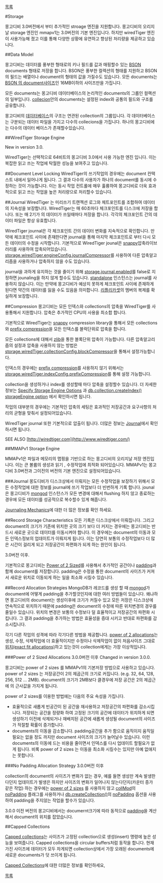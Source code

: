 [목록](https://github.com/yuby/mongodb-ko)


#Storage

몽고디비 3.0버전에서 부터 추가적인 stroage 엔진을 지원합니다. 몽고디비의 오리지날 storage 엔진인  mmapv1는 3.0버전의 기본 엔진입니다. 하지만 wiredTiger  엔진이 사용가능해 졌고 이를 통해 다양한 상황에 유연하고 향상된 처리량을 제공하고 있습니다.

##Data Model

몽고디비는 데이터를 풍부한 형태로의 키나 필드를 값과 매핑할수 있는  [BSON](http://docs.mongodb.org/manual/reference/glossary/#term-bson) documents 형태로 저장을 합니다. BSON은 풍부한  컬렉션의 형태를 지원하고 BSON의 필드는 배열이나 document의 형태의 값을 가질수도 있습니다. 모든 documents는  [BSON 의 document사이즈](http://docs.mongodb.org/manual/reference/limits/#BSON-Document-Size)인 16MB이하의 사이즈만을 가집니다.

모든 documents는 몽고디비 데이터베이스의  논리적인 documents의 그룹인 컬랙션의 일부입니다. [collecion](http://docs.mongodb.org/manual/reference/glossary/#term-collection)안의 documents는 설정된 index와 공통의 필드와 구조를 공유합니다.

몽고디비의 [데이터베이스](http://docs.mongodb.org/manual/reference/glossary/#term-database)의 구조는 연관된 collection의 그룹입니다. 각 데이터베이스는 구분되는 데이터 파일을 가지고 다수의 collecions을 가집니다. 하나의 몽고디비에는 다수의 데이터 베이스가 존재할수있습니다.

##WiredTiger Storage Engine

New in version 3.0.

WiredTiger는 선택적으로 64비트의 몽고디비 3.0에서 사용 가능한 엔진 입니다. 이는 복잡한 읽고 쓰는 작업에 탁월한 성능을 보여주고 있습니다.

##Document Level Locking
WiredTiger의 쓰기작업의 경우에는 document 컨택스트 내에서 일어나게 됩니다. 그 결과 다수의 사용자가 하나의 document를 동시에 수정하는 것이 가능합니다.  이는 동시 작업 컨트롤에 매우 훌륭하여 몽고디비로 더욱 효과적으로 읽고 쓰는 작업을 높은 처리량으로 처리할수 있습니다.

##Journal
WiredTiger 는 미리쓰기 트랜젝션 로그와 체트포인트를 조합하여 데이터의 지속성을 보장합니다. WiredTiger는 매 60초마다 체크포인트를 디스크에 저장을 합니다. 또는 매 2기가 의 데이터가 쓰일때마다 저장을 합니다. 각각의 체크포인트 간의 데이터 파일은 항상 유효합니다.

WiredTiger  journal은 각 체크포인트 간의 데이터 변화를 지속적으로 확인합니다. 만약에 체크포인트 사이에 존재한다면 journal을 통해 마지막 체크포인트로 부터 다시 모든 데이터의 수정을 시작합니다. 기본적으로 WiredTiger jounal은 [snappy](http://docs.mongodb.org/manual/reference/glossary/#term-snappy)압축라이브러리를 사용하여 압축되어있습니다.  [storage.wiredTiger.engineConfig.journalCompressor](http://docs.mongodb.org/manual/reference/configuration-options/#storage.wiredTiger.engineConfig.journalCompressor)를 사용하여 다른 압축알고리즘을 사용하거나 압축하지 않을 수도 있습니다.

journal을 과하게 유지하는 것을 줄이기 위해  [storage.journal.enabled](http://docs.mongodb.org/manual/reference/configuration-options/#storage.journal.enabled)를 false로 지정하면 jounaling을 하지 않게 할수도 있습니다.  [standalone](http://docs.mongodb.org/manual/reference/glossary/#term-standalone) 인스턴스는 journal를 사용하지 않습니다. 이는 만약에 몽고디비가 예상치 못하게 체크포인트 사이에 존재하게 된다면 약간의 데이터를 잃을 수도 있음을 의미합니다. [리플리카셋](http://docs.mongodb.org/manual/reference/glossary/#term-replica-set)의 멤버의  복제를 확실하게 보장합니다.

##Compression
몽고디비는 모든 인덱스와 collections의 압축을 WiredTiger를 사용통해서 지원합니다. 압축은 추가적인 CPU의 사용을 최소합 합니다.

기본적으로 WiredTiger는 [snappy](http://docs.mongodb.org/manual/reference/glossary/#term-snappy) compression library을 통해서 모든 collections와 [prefix compression](http://docs.mongodb.org/manual/reference/glossary/#term-prefix-compression)을 모든 인덱스를 블럭단위로 압축을 합니다.

모든 collections에 대해서 [zlib](http://docs.mongodb.org/manual/reference/glossary/#term-zlib)을 통한 블록단위 압축이 가능합니다. 다른 압축알고리즘의 설정과 압축을 사용하지 않는 방법은 [storage.wiredTiger.collectionConfig.blockCompressor](http://docs.mongodb.org/manual/reference/configuration-options/#storage.wiredTiger.collectionConfig.blockCompressor)을 통해서 설정가능합니다.

인덱스의 경우에는 [prefix compression](http://docs.mongodb.org/manual/reference/glossary/#term-prefix-compression)를 사용하지 않기 위해서는 [storage.wiredTiger.indexConfig.prefixCompression](http://docs.mongodb.org/manual/reference/configuration-options/#storage.wiredTiger.indexConfig.prefixCompression)를 통해 설정 가능합니다.

collection을 생성하거나 index를 생성할때 마다 압축을 설정할수 있습니다. 더 자세한 정보는 [Specify Storage Engine Options](http://docs.mongodb.org/manual/reference/method/db.createCollection/#create-collection-storage-engine-options) 과 [db.collection.createIndex() storageEngine option](http://docs.mongodb.org/manual/reference/method/db.collection.createIndex/#createindex-options) 에서 확인하시면 됩니다.

작업의 대부분의 경우에는 기본적인 압축의 세팅은 효과적인 저장공간과 요구사항의 처리의 균형을 맞춰서 설정되어있습니다.

WiredTiger journal 또한 기본적으로 압출이 됩니다. 더많은 정보는 [Journal](http://docs.mongodb.org/manual/core/storage/#storage-wiredtiger-journal)에서 확인하시면 됩니다.

SEE ALSO
[http://wiredtiger.com](http://www.wiredtiger.com/)



##MMAPv1 Storage Engine

MMAPv1은 파일과 메모리의 맵핑을 기반으로 하는 몽고디비의 오리지날 저장 엔진입니다. 이는 큰 볼륨의 생성과 읽기 , 수정작업에 최적화 되어있습니다. MMAPv1는 몽고디비 3.0버전과 그이전의 버전의 기본 엔진으로 설정되어있습니다.

###Journal
몽도디비가 디스크상에서 이뤄지는 모든 수정작업을 보장하기 위해서 모든 수정작업에 대한 정보를 journal에 쓰기 작업보다 더 빈번하게 기록 합니다. jounal은  몽고디비가 [mongod](http://docs.mongodb.org/manual/reference/program/mongod/#bin.mongod) 인스턴스가 모든 변경에 대해서 flushing 하지 않고 종료하는 경우에 모든 데이터를 성공적으로 복수할수 있게 해줍니다.

[Journaling Mechanics](http://docs.mongodb.org/manual/core/journaling/)에 대한 더 많은 정보를 확인 하세요.

##Record Storage Characteristics
모든 기록은 디스크상에서 이뤄집니다. 그리고 document의 크기가 기존에 위치한 곳의 크기 보다 더 커지는 경우에는 몽고디비는 반드시 새로운 곳으로 데이터를 이동시켜야 합니다. 이 경우에는 document의 이동과 모든 인덱스정보의 업데이트가 이뤄지게 됩니다. 이는  당연히 보통의 수정작업보다 더 많은 시간이 걸리게 되고 저장공간이 파편화가 되게 하는 원인이 됩니다.

3.0버전 이후.

기본적으로 몽고디비는 [Power of 2 Sized](http://docs.mongodb.org/manual/core/storage/#power-of-2-allocation)를 사용해서 추가적인 공간이나 [padding](http://docs.mongodb.org/manual/reference/glossary/#term-padding)과 함께 document를 저장합니다. padding은 수정을 통한 document의 사이즈가 커져서 새로운 위치로 이동되게 하는 일을 최소화 시킬수 있습니다.

##Record Allocation Strategies
MongoDB가 레코드를 생성 할 때 [mongod](http://docs.mongodb.org/manual/reference/program/mongod/#bin.mongod)가  document에 어떻게 padding을 추가할것인지에 대한 여러 방법들이 있습니다. 왜냐하면 몽고디비의 document는 생성이후에 크기가 커질수 있고 모든 저장은 디스크상에 연속적으로 위치하기 때문에 padding은 document의 수정에 따른 위치변경의 경우를 줄일수 있습니다. 위치의 변경은 보통의 수정보다 덜 효율적이고 저장공간의 파편화 시킵니다. 그 결과 padding을 추가하는 방법은 효율성을 증대 시키고 반대로 파편화를 감소시킵니다.

각기 다른 작업의 성격에 따라 각기다른 방법을 제공합니다.  [power of 2 allocations](http://docs.mongodb.org/manual/core/storage/#power-of-2-allocation)는 생성, 수정, 삭제작업에 더 효율적이지만 수정이나 삭제작업이 없이 처음사이즈 그대로 [위치(exact fit allocations)](http://docs.mongodb.org/manual/core/storage/#exact-fit-allocation)하고 있는것이 collection에게는 가장 이상적입니다.

###Power of 2 Sized Allocations
3.0.0버전 이후
Changed in version 3.0.0.

몽고디비는 power of 2 sizes 를  MMAPv1의 기본저장 방법으로 사용하고 있습니다. power of 2 sizes 는 저장공간이 2의 제곱근의 크기로 커집니다. (e.g. 32, 64, 128, 256, 512 ... 2MB). document의 크기가 2MB보다 클경우에 저장 공간은 2의 제곱근에 의 근사값을 가지게 됩니다.

power of 2 sizes를 이용한 방법에는 다음의 주요 속성을 가집니다.

- 효율적으로 새롭게 빈공간이 된 공간을 재사용하고 저장공간의 파편화를 감소시킵니다. 저장되는 공간을 정량화 하여 고정된 크기의 공간에 데이터가 위치하게 되면 생성하기 이전에 삭제되거나 재배치된 공간에 새롭게 생성될 document의 사이즈가 적절할 확률이 증가합니다.
- documents의 이동을 감소합니다. padding공간을 추가 함으로 움직이지 움직일 필요는 없을 정도 까지만 document 사이즈의 크기가 늘어날수 있습니다. 이런 documents의 이동에 드는 비용을 줄이면서 인덱스를 다시 업데이트 할필요가 없게 됩니다. 비록 power of 2 sizes 는 이동을 최소화 시킬수는 있지만 아예 없애지는 못합니다.

###No Padding Allocation Strategy
3.0.0버전 이후

collection의 document의 사이즈가 변화가 없는 경우, 예를 들면 생성만 계속 발생한다던지 업데이트가 발생은 하지만 사이즈의 변화가 일어나지 않는다던지(카운터 증가 같은 작업) 하는 경우에는 [power of 2 sizes](http://docs.mongodb.org/manual/core/storage/#power-of-2-allocation) 를 사용하지 않고 [collMod](http://docs.mongodb.org/manual/reference/command/collMod/#dbcmd.collMod)의 [noPadding](http://docs.mongodb.org/manual/reference/command/collMod/#noPadding) 플래그를 사용하거나  [db.createCollection()](http://docs.mongodb.org/manual/reference/method/db.createCollection/#db.createCollection)의 [noPadding](http://docs.mongodb.org/manual/reference/command/collStats/#collStats.paddingFactor) 옵션을 사용하여 padding을 주지않는 작업을 할수가 있습니다.

3.0.0 이전 버전의 몽고디비에서는 documernt크기에 따라 동적으로 [padding](http://docs.mongodb.org/manual/reference/command/collStats/#collStats.paddingFactor)을 계산해서 document의 위치를 잡았습니다.

##Capped Collections

[Capped collections](http://docs.mongodb.org/manual/reference/glossary/#term-capped-collection)는 사이즈가 고정된 collection으로 생성(insert) 명령에 높은 성능을 보여줍니다. Capped collections을 circular buffers처럼 동작을 합니다. 현재 가진 사이즈에 데이터가 모두 차게되면 collection상에서 가장 오래된 documents에 새로운 documents가 덧 쓰이게 됩니다.

[Capped Collections](http://docs.mongodb.org/manual/core/capped-collections/)에 대한 더많은 정보를 확인하세요,



[목록](https://github.com/yuby/mongodb-ko)